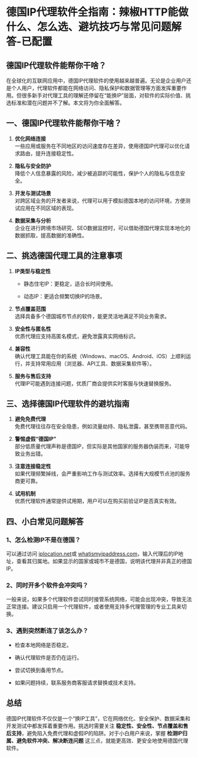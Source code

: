 # 德国IP代理软件全指南：辣椒HTTP能做什么、怎么选、避坑技巧与常见问题解答-已配置

## 德国IP代理软件能帮你干啥？

在全球化的互联网应用中，德国IP代理软件的使用越来越普遍。无论是企业用户还是个人用户，代理软件都能在网络访问、隐私保护和数据管理等方面发挥重要作用。但很多新手对代理工具的理解还停留在“能换IP”层面，对软件的实际价值、挑选标准和潜在问题并不了解。本文将为你全面解答。

## 一、德国IP代理软件能帮你干啥？

1.  **优化网络连接**  
    一些应用或服务在不同地区的访问速度存在差异，使用德国IP代理可以优化请求路由，提升连接稳定性。
    
2.  **隐私与安全防护**  
    降低个人信息暴露的风险，减少被追踪的可能性，保护个人的隐私与信息安全。
    
3.  **开发与测试场景**  
    对跨区域业务的开发者来说，代理可以用于模拟德国本地的访问环境，方便测试应用在不同区域的表现。
    
4.  **数据采集与分析**  
    企业在进行跨境市场研究、SEO数据监控时，可以借助德国代理实现本地化的数据抓取，提高数据的准确性。
    

## 二、挑选德国代理工具的注意事项

1.  **IP类型与稳定性**
    
    *   静态住宅IP：更稳定，适合长时间使用。
        
    *   动态IP：更适合频繁切换IP的场景。
        
2.  **节点覆盖范围**  
    选择具备多个德国城市节点的软件，能更灵活地满足不同业务需求。
    
3.  **安全性与匿名性**  
    优质代理应支持高匿名模式，避免泄露真实网络标识。
    
4.  **兼容性**  
    确认代理工具能在你的系统（Windows、macOS、Android、iOS）上顺利运行，并支持常用应用（浏览器、API工具、数据采集软件等）。
    
5.  **服务与售后支持**  
    代理IP可能遇到连接问题，优质厂商会提供实时客服与快速替换服务。
    

## 三、选择德国IP代理软件的避坑指南

1.  **避免免费代理**  
    免费代理往往存在安全隐患，例如流量劫持、隐私泄露，甚至携带恶意代码。
    
2.  **警惕虚假“德国IP”**  
    部分低质量代理声称是德国IP，但实际是其他国家的服务器伪装而来，可能导致业务出错。
    
3.  **注意连接稳定性**  
    如果代理频繁掉线，会严重影响工作与测试效率。选择有大规模节点池的服务商更可靠。
    
4.  **试用机制**  
    优质代理软件通常提供试用期，用户可以在购买前验证IP是否真实有效。
    

## 四、小白常见问题解答

### 1、怎么检测IP不是在德国？

可以通过访问 [iplocation.net](https://www.iplocation.net/)或 [whatismyipaddress.com](https://whatismyipaddress.com/)，输入代理后的IP地址，查看其归属地。如果显示的国家或城市不是德国，说明该代理并非真正的德国IP。

### 2、同时开多个软件会冲突吗？

一般来说，如果多个代理软件尝试同时接管系统网络，可能会出现冲突，导致无法正常连接。建议只启用一个代理软件，或者使用支持多代理管理的专业工具来切换。

### 3、遇到突然断连了该怎么办？

*   检查本地网络是否稳定。
    
*   确认代理软件是否仍在运行。
    
*   尝试切换到备用节点。
    
*   如果问题持续，联系服务商客服请求替换或技术支持。
    

## 总结

德国IP代理软件不仅仅是一个“换IP工具”，它在网络优化、安全保护、数据采集和开发测试中都发挥着重要作用。挑选时需要关注 **稳定性、安全性、节点覆盖和售后支持**，避免陷入免费代理和虚假IP的陷阱。对于小白用户来说，掌握 **检测IP归属、避免软件冲突、解决断连问题** 这三点，就能更高效、更安全地使用德国代理软件。
